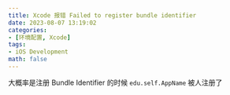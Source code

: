 ```yaml
---
title: Xcode 报错 Failed to register bundle identifier
date: 2023-08-07 13:19:02
categories:
- [环境配置, Xcode]
tags:
- iOS Development
math: false
---
```


大概率是注册 Bundle Identifier 的时候 `edu.self.AppName` 被人注册了

